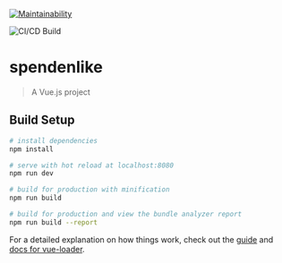 [![Maintainability](https://api.codeclimate.com/v1/badges/81f23a7034c789798594/maintainability)](https://codeclimate.com/github/marc101101/spendenlike/maintainability)

![CI/CD Build](https://github.com/marc101101/spendenlike/workflows/Upload%20Website/badge.svg)


# spendenlike

> A Vue.js project

## Build Setup

``` bash
# install dependencies
npm install

# serve with hot reload at localhost:8080
npm run dev

# build for production with minification
npm run build

# build for production and view the bundle analyzer report
npm run build --report
```

For a detailed explanation on how things work, check out the [guide](http://vuejs-templates.github.io/webpack/) and [docs for vue-loader](http://vuejs.github.io/vue-loader).
